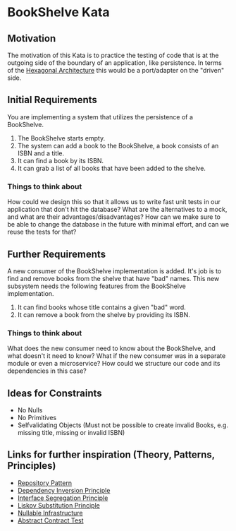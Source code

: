 # BookShelve Kata

## Motivation
The motivation of this Kata is to practice the testing of code that is at the outgoing side of the boundary of an application, like persistence.
In terms of the [Hexagonal Architecture](https://alistair.cockburn.us/hexagonal-architecture/) this would be a port/adapter on the "driven" side.

## Initial Requirements
You are implementing a system that utilizes the persistence of a BookShelve.

1. The BookShelve starts empty.
2. The system can add a book to the BookShelve, a book consists of an ISBN and a title.
3. It can find a book by its ISBN.
4. It can grab a list of all books that have been added to the shelve.

### Things to think about
How could we design this so that it allows us to write fast unit tests in our application that don't hit the database?
What are the alternatives to a mock, and what are their advantages/disadvantages?
How can we make sure to be able to change the database in the future with minimal effort, and can we reuse the tests for that?

## Further Requirements
A new consumer of the BookShelve implementation is added.
It's job is to find and remove books from the shelve that have "bad" names.
This new subsystem needs the following features from the BookShelve implementation.

1. It can find books whose title contains a given "bad" word.
2. It can remove a book from the shelve by providing its ISBN.

### Things to think about
What does the new consumer need to know about the BookShelve, and what doesn't it need to know?
What if the new consumer was in a separate module or even a microservice? How could we structure our code and its dependencies in this case?

## Ideas for Constraints

- No Nulls
- No Primitives
- Selfvalidating Objects (Must not be possible to create invalid Books, e.g. missing title, missing or invalid ISBN)

## Links for further inspiration (Theory, Patterns, Principles)

- [Repository Pattern](https://martinfowler.com/eaaCatalog/repository.html)
- [Dependency Inversion Principle](https://en.wikipedia.org/wiki/Dependency_inversion_principle)
- [Interface Segregation Principle](https://en.wikipedia.org/wiki/Interface_segregation_principle)
- [Liskov Substitution Principle](https://en.wikipedia.org/wiki/Liskov_substitution_principle)
- [Nullable Infrastructure](https://www.jamesshore.com/v2/blog/2018/testing-without-mocks#nullable-infrastructure)
- [Abstract Contract Test](https://blog.thecodewhisperer.com/permalink/writing-contract-tests-in-java-differently)
